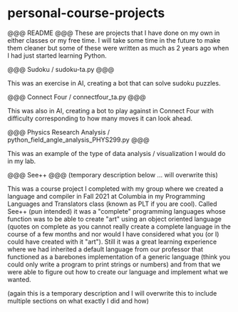 # personal-course-projects

@@@ README @@@
These are projects that I have done on my own in either classes or my free time. I will take some time in the future to make them cleaner but some of these
were written as much as 2 years ago when I had just started learning Python. 

@@@ Sudoku / sudoku-ta.py @@@

This was an exercise in AI, creating a bot that can solve sudoku puzzles.

@@@ Connect Four / connectfour_ta.py @@@

This was also in AI, creating a bot to play against in Connect Four with difficulty corresponding to how many moves it can look ahead.

@@@ Physics Research Analysis / python_field_angle_analysis_PHYS299.py @@@

This was an example of the type of data analysis / visualization I would do in my lab. 

@@@ See++ @@@
(temporary description below ... will overwrite this)

This was a course project I completed with my group where we created a language and compiler in Fall 2021 at Columbia in my Programming Languages and 
Translators class (known as PLT if you are cool). Called See++ (pun intended) it was a "complete" programming languages whose function was to be able to 
create "art" using an object oriented language (quotes on complete as you cannot really create a complete language in the course of a few months and nor would
I have considered what you (or I) could have created with it "art"). Still it was a great learning experience where we had inherited a default language from our
professor that functioned as a barebones implementation of a generic language (think you could only write a program to print strings or numbers) and from that
we were able to figure out how to create our language and implement what we wanted.

(again this is a temporary description and I will overwrite this to include multiple sections on what exactly I did and how)
